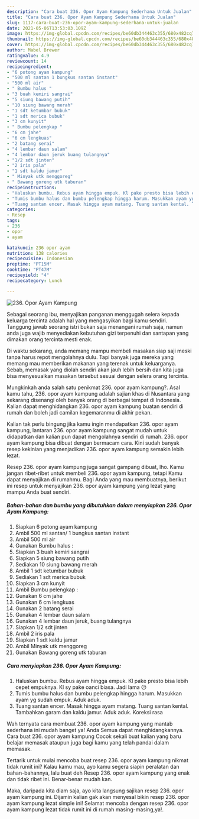 ```yaml
---
description: "Cara buat 236. Opor Ayam Kampung Sederhana Untuk Jualan"
title: "Cara buat 236. Opor Ayam Kampung Sederhana Untuk Jualan"
slug: 1117-cara-buat-236-opor-ayam-kampung-sederhana-untuk-jualan
date: 2021-05-06T13:53:03.109Z
image: https://img-global.cpcdn.com/recipes/be60db344463c355/680x482cq70/236-opor-ayam-kampung-foto-resep-utama.jpg
thumbnail: https://img-global.cpcdn.com/recipes/be60db344463c355/680x482cq70/236-opor-ayam-kampung-foto-resep-utama.jpg
cover: https://img-global.cpcdn.com/recipes/be60db344463c355/680x482cq70/236-opor-ayam-kampung-foto-resep-utama.jpg
author: Mabel Brewer
ratingvalue: 4.9
reviewcount: 14
recipeingredient:
- "6 potong ayam kampung"
- "500 ml santan 1 bungkus santan instant"
- "500 ml air"
- " Bumbu halus "
- "3 buah kemiri sangrai"
- "5 siung bawang putih"
- "10 siung bawang merah"
- "1 sdt ketumbar bubuk"
- "1 sdt merica bubuk"
- "3 cm kunyit"
- " Bumbu pelengkap "
- "6 cm jahe"
- "6 cm lengkuas"
- "2 batang serai"
- "4 lembar daun salam"
- "4 lembar daun jeruk buang tulangnya"
- "1/2 sdt jinten"
- "2 iris pala"
- "1 sdt kaldu jamur"
- " Minyak utk menggoreg"
- " Bawang goreng utk taburan"
recipeinstructions:
- "Haluskan bumbu. Rebus ayam hingga empuk. Kl pake presto bisa lebih cepet empuknya. Kl sy pake oanci biasa. Jadi lama 😥"
- "Tumis bumbu halus dan bumbu pelengkap hingga harum. Masukkan ayam yg sudah empuk. Aduk aduk."
- "Tuang santan encer. Masak hingga ayam matang. Tuang santan kental. Tambahkan garam dan kaldu jamur. Aduk aduk. Koreksi rasa"
categories:
- Resep
tags:
- 236
- opor
- ayam

katakunci: 236 opor ayam 
nutrition: 138 calories
recipecuisine: Indonesian
preptime: "PT15M"
cooktime: "PT47M"
recipeyield: "4"
recipecategory: Lunch

---
```



![236. Opor Ayam Kampung](https://img-global.cpcdn.com/recipes/be60db344463c355/680x482cq70/236-opor-ayam-kampung-foto-resep-utama.jpg)

Sebagai seorang ibu, menyajikan panganan menggugah selera kepada keluarga tercinta adalah hal yang mengasyikan bagi kamu sendiri. Tanggung jawab seorang istri bukan saja menangani rumah saja, namun anda juga wajib menyediakan kebutuhan gizi terpenuhi dan santapan yang dimakan orang tercinta mesti enak.

Di waktu  sekarang, anda memang mampu membeli masakan siap saji meski tanpa harus repot mengolahnya dulu. Tapi banyak juga mereka yang memang mau memberikan makanan yang terenak untuk keluarganya. Sebab, memasak yang diolah sendiri akan jauh lebih bersih dan kita juga bisa menyesuaikan masakan tersebut sesuai dengan selera orang tercinta. 



Mungkinkah anda salah satu penikmat 236. opor ayam kampung?. Asal kamu tahu, 236. opor ayam kampung adalah sajian khas di Nusantara yang sekarang disenangi oleh banyak orang di berbagai tempat di Indonesia. Kalian dapat menghidangkan 236. opor ayam kampung buatan sendiri di rumah dan boleh jadi camilan kegemaranmu di akhir pekan.

Kalian tak perlu bingung jika kamu ingin mendapatkan 236. opor ayam kampung, lantaran 236. opor ayam kampung sangat mudah untuk didapatkan dan kalian pun dapat mengolahnya sendiri di rumah. 236. opor ayam kampung bisa dibuat dengan bermacam cara. Kini sudah banyak resep kekinian yang menjadikan 236. opor ayam kampung semakin lebih lezat.

Resep 236. opor ayam kampung juga sangat gampang dibuat, lho. Kamu jangan ribet-ribet untuk membeli 236. opor ayam kampung, tetapi Kamu dapat menyajikan di rumahmu. Bagi Anda yang mau membuatnya, berikut ini resep untuk menyajikan 236. opor ayam kampung yang lezat yang mampu Anda buat sendiri.

<!--inarticleads1-->

##### Bahan-bahan dan bumbu yang dibutuhkan dalam menyiapkan 236. Opor Ayam Kampung:

1. Siapkan 6 potong ayam kampung
1. Ambil 500 ml santan/ 1 bungkus santan instant
1. Ambil 500 ml air
1. Gunakan  Bumbu halus :
1. Siapkan 3 buah kemiri sangrai
1. Siapkan 5 siung bawang putih
1. Sediakan 10 siung bawang merah
1. Ambil 1 sdt ketumbar bubuk
1. Sediakan 1 sdt merica bubuk
1. Siapkan 3 cm kunyit
1. Ambil  Bumbu pelengkap :
1. Gunakan 6 cm jahe
1. Gunakan 6 cm lengkuas
1. Gunakan 2 batang serai
1. Gunakan 4 lembar daun salam
1. Gunakan 4 lembar daun jeruk, buang tulangnya
1. Siapkan 1/2 sdt jinten
1. Ambil 2 iris pala
1. Siapkan 1 sdt kaldu jamur
1. Ambil  Minyak utk menggoreg
1. Gunakan  Bawang goreng utk taburan




<!--inarticleads2-->

##### Cara menyiapkan 236. Opor Ayam Kampung:

1. Haluskan bumbu. Rebus ayam hingga empuk. Kl pake presto bisa lebih cepet empuknya. Kl sy pake oanci biasa. Jadi lama 😥
1. Tumis bumbu halus dan bumbu pelengkap hingga harum. Masukkan ayam yg sudah empuk. Aduk aduk.
1. Tuang santan encer. Masak hingga ayam matang. Tuang santan kental. Tambahkan garam dan kaldu jamur. Aduk aduk. Koreksi rasa




Wah ternyata cara membuat 236. opor ayam kampung yang mantab sederhana ini mudah banget ya! Anda Semua dapat menghidangkannya. Cara buat 236. opor ayam kampung Cocok sekali buat kalian yang baru belajar memasak ataupun juga bagi kamu yang telah pandai dalam memasak.

Tertarik untuk mulai mencoba buat resep 236. opor ayam kampung nikmat tidak rumit ini? Kalau kamu mau, ayo kamu segera siapin peralatan dan bahan-bahannya, lalu buat deh Resep 236. opor ayam kampung yang enak dan tidak ribet ini. Benar-benar mudah kan. 

Maka, daripada kita diam saja, ayo kita langsung sajikan resep 236. opor ayam kampung ini. Dijamin kalian gak akan menyesal bikin resep 236. opor ayam kampung lezat simple ini! Selamat mencoba dengan resep 236. opor ayam kampung lezat tidak rumit ini di rumah masing-masing,ya!.


